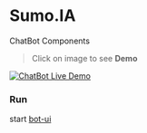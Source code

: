 Sumo.IA
=======

ChatBot Components

> Click on image to see **Demo**

[![ChatBot Live Demo](./screenshot.png)](https://xmlking.github.io/sumo.ai/bot-ui/)


### Run
start [bot-ui](./bot-ui)
